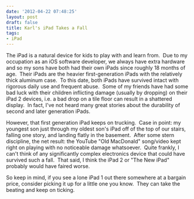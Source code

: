 ```yaml
---
date: '2012-04-22 07:48:25'
layout: post
draft: false
title: Karl's iPad Takes a Fall
tags:
- iPad
---
```


The iPad is a natural device for kids to play with and learn from.  Due to my occupation as an iOS software developer, we always have extra hardware and so my sons have both had their own iPads since roughly 18 months of age.  Their iPads are the heavier first-generation iPads with the relatively thick aluminum case.  To this date, both iPads have survived intact with rigorous daily use and frequent abuse.  Some of my friends have had some bad luck with their children inflicting damage (usually by dropping) on their iPad 2 devices, i.e. a bad drop on a tile floor can result in a shattered display.  In fact, I've not heard many great stories about the durability of second and later generation iPads.

However, that first generation iPad keeps on trucking.  Case in point: my youngest son just through my oldest son's iPad off of the top of our stairs, falling one story, and landing flatly in the basement.  After some stern discipline, the net result: the YouTube "Old MacDonald" song/video kept right on playing with no noticeable damage whatsoever.  Quite frankly, I can't think of any significantly complex electronics device that could have survived such a fall.  That said, I think the iPad 2 or "The New iPad" probably would have faired worse.

So keep in mind, if you see a lone iPad 1 out there somewhere at a bargain price, consider picking it up for a little one you know.  They can take the beating and keep on ticking.
